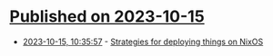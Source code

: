 # [Published on 2023-10-15](index.md)

* [2023-10-15, 10:35:57](https://lobste.rs/s/mfnd5g/strategies_for_deploying_things_on_nixos) - [Strategies for deploying things on NixOS](https://asylum.madhouse-project.org/blog/2023/10/15/strategies-for-deploying-things-on-nixos/)
